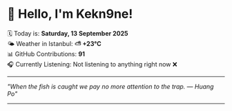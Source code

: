 # 👋 Hello, I'm Kekn9ne!

🗓️ Today is: **Saturday, 13 September 2025**  
🌤️ Weather in Istanbul: **⛅️  +23°C**  
📊 GitHub Contributions: **91**  
🎧 Currently Listening: Not listening to anything right now ❌

---

_"When the fish is caught we pay no more attention to the trap. — *Huang Po*"_

---
